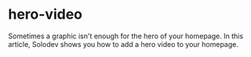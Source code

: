 # hero-video
Sometimes a graphic isn't enough for the hero of your homepage. In this article, Solodev shows you how to add a hero video to your homepage.
